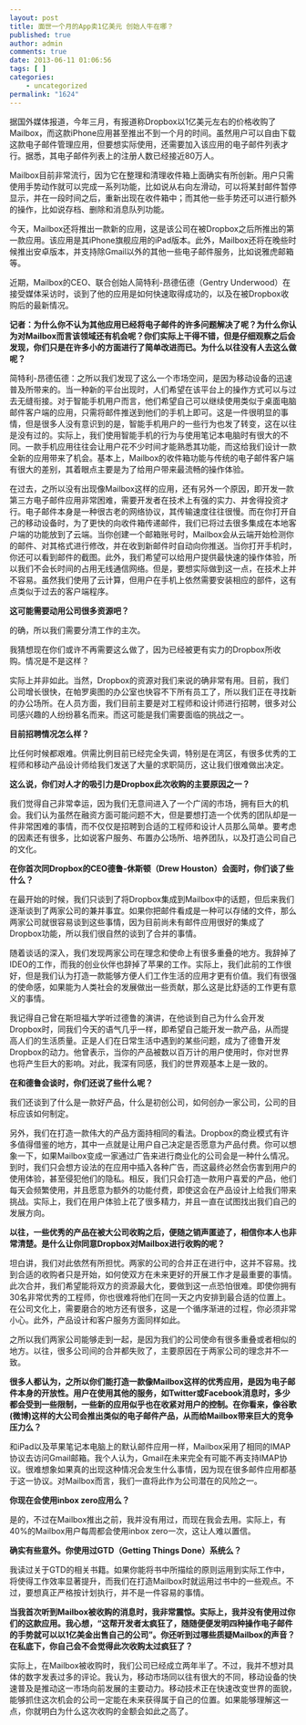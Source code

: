 ```yaml
---
layout: post
title: 面世一个月的App卖1亿美元 创始人牛在哪？
published: true
author: admin
comments: true
date: 2013-06-11 01:06:56
tags: [ ]
categories:
    - uncategorized
permalink: "1624"
---
```

据国外媒体报道，今年三月，有报道称Dropbox以1亿美元左右的价格收购了Mailbox，而这款iPhone应用甚至推出不到一个月的时间。虽然用户可以自由下载这款电子邮件管理应用，但要想实际使用，还需要加入该应用的电子邮件列表才行。据悉，其电子邮件列表上的注册人数已经接近80万人。

Mailbox目前非常流行，因为它在整理和清理收件箱上面确实有所创新。用户只需使用手势动作就可以完成一系列功能，比如说从右向左滑动，可以将某封邮件暂停显示，并在一段时间之后，重新出现在收件箱中；而其他一些手势还可以进行额外的操作，比如说存档、删除和消息队列功能。

今天，Mailbox还将推出一款新的应用，这是该公司在被Dropbox之后所推出的第一款应用。该应用是其iPhone旗舰应用的iPad版本。此外，Mailbox还将在晚些时候推出安卓版本，并支持除Gmail以外的其他一些电子邮件服务，比如说雅虎邮箱等。

近期，Mailbox的CEO、联合创始人简特利-昂德伍德（Gentry Underwood）在接受媒体采访时，谈到了他的应用是如何快速取得成功的，以及在被Dropbox收购后的最新情况。

**记者：为什么你不认为其他应用已经将电子邮件的许多问题解决了呢？为什么你认为对Mailbox而言该领域还有机会呢？你们实际上干得不错，但是仔细观察之后会发现，你们只是在许多小的方面进行了简单改进而已。为什么以往没有人去这么做呢？**

简特利-昂德伍德：之所以我们发现了这么一个市场空间，是因为移动设备的迅速普及所带来的。当一种新的平台出现时，人们希望在该平台上的操作方式可以与过去无缝衔接。对于智能手机用户而言，他们希望自己可以继续使用类似于桌面电脑邮件客户端的应用，只需将邮件推送到他们的手机上即可。这是一件很明显的事情，但是很多人没有意识到的是，智能手机用户的一些行为也发了转变，这在以往是没有过的。实际上，我们使用智能手机的行为与使用笔记本电脑时有很大的不同。一款手机应用往往会让用户花不少时间才能熟悉其功能，而这给我们设计一款全新的应用带来了机会。基本上，Mailbox的收件箱功能与传统的电子邮件客户端有很大的差别，其着眼点主要是为了给用户带来最流畅的操作体验。

在过去，之所以没有出现像Mailbox这样的应用，还有另外一个原因，即开发一款第三方电子邮件应用非常困难，需要开发者在技术上有强的实力、并舍得投资才行。电子邮件本身是一种很古老的网络协议，其传输速度往往很慢。而在你打开自己的移动设备时，为了更快的向收件箱传递邮件，我们已将过去很多集成在本地客户端的功能放到了云端。当你创建一个邮箱账号时，Mailbox会从云端开始检测你的邮件、对其格式进行修改，并在收到新邮件时自动向你推送。当你打开手机时，你还可以看到邮件的截图。此外，我们希望可以给用户提供最快速的操作体验，所以我们不会长时间的占用无线通信网络。但是，要想实际做到这一点，在技术上并不容易。虽然我们使用了云计算，但用户在手机上依然需要安装相应的部件，这有点类似于过去的客户端程序。

**这可能需要动用公司很多资源吧？**

的确，所以我们需要分清工作的主次。

我猜想现在你们或许不再需要这么做了，因为已经被更有实力的Dropbox所收购。情况是不是这样？

实际上并非如此。当然，Dropbox的资源对我们来说的确非常有用。目前，我们公司增长很快，在帕罗奥图的办公室也快容不下所有员工了，所以我们正在寻找新的办公场所。在人员方面，我们目前主要是对工程师和设计师进行招聘，很多对公司感兴趣的人纷纷慕名而来。而这可能是我们需要面临的挑战之一。

**目前招聘情况怎么样？**

比任何时候都艰难。供需比例目前已经完全失调，特别是在湾区，有很多优秀的工程师和移动产品设计师给我们发送了大量的求职简历，这让我们很难做出决定。

**这么说，你们对人才的吸引力是Dropbox此次收购的主要原因之一？**

我们觉得自己非常幸运，因为我们无意间进入了一个广阔的市场，拥有巨大的机会。我们认为虽然在融资方面可能问题不大，但是要想打造一个优秀的团队却是一件非常困难的事情，而不仅仅是招聘到合适的工程师和设计人员那么简单。要考虑的因素还有很多，比如说客户服务、布置办公场所、培养团队，以及打造公司自己的文化。

**在你首次同Dropbox的CEO德鲁-休斯顿（Drew Houston）会面时，你们谈了些什么？**

在最开始的时候，我们只谈到了将Dropbox集成到Mailbox中的话题，但后来我们逐渐谈到了两家公司的兼并事宜。如果你把邮件看成是一种可以存储的文件，那么两家公司就很容易谈到这些事情，因为目前尚未有邮件应用很好的集成了Dropbox功能，所以我们很自然的谈到了合并的事情。

随着谈话的深入，我们发现两家公司在理念和使命上有很多重叠的地方。我辞掉了IDEO的工作，而我的创业伙伴也辞掉了苹果的工作。实际上，我们此前的工作很好，但是我们认为打造一款能够方便人们工作生活的应用才更有价值。我们有很强的使命感，如果能为人类社会的发展做出一些贡献，那么这是比舒适的工作更有意义的事情。

我记得自己曾在斯坦福大学听过德鲁的演讲，在他谈到自己为什么会开发Dropbox时，同我们今天的语气几乎一样，即希望自己能开发一款产品，从而提高人们的生活质量。正是人们在日常生活中遇到的某些问题，成为了德鲁开发Dropbox的动力。他曾表示，当你的产品被数以百万计的用户使用时，你对世界也将产生巨大的影响。对此，我深有同感，我们的世界观基本上是一致的。

**在和德鲁会谈时，你们还说了些什么呢？**

我们还谈到了什么是一款好产品，什么是初创公司，如何创办一家公司，公司的目标应该如何制定。

另外，我们在打造一款伟大的产品方面持相同的看法。Dropbox的商业模式有许多值得借鉴的地方，其中一点就是让用户自己决定是否愿意为产品付费。你可以想象一下，如果Mailbox变成一家通过广告来进行商业化的公司会是一种什么情况。到时，我们只会想方设法的在应用中插入各种广告，而这最终必然会伤害到用户的使用体验，甚至侵犯他们的隐私。相反，我们只会打造一款用户喜爱的产品，他们每天会频繁使用，并且愿意为额外的功能付费，即使这会在产品设计上给我们带来挑战。实际上，我们在用户体验上花了很多精力，并且一直在试图找出我们自己的发展方向。

**以往，一些优秀的产品在被大公司收购之后，便随之销声匿迹了，相信你本人也非常清楚。是什么让你同意Dropbox对Mailbox进行收购的呢？**

坦白讲，我们对此依然有所担忧。两家的公司的合并正在进行中，这并不容易。找到合适的收购者只是开始，如何使双方在未来更好的开展工作才是最重要的事情。此次合并，我们希望能将双方的资源最大化，要做到这一点恐怕很难。即使你拥有30名非常优秀的工程师，你也很难将他们在同一天之内安排到最合适的位置上。在公司文化上，需要磨合的地方还有很多，这是一个循序渐进的过程，你必须非常小心。此外，产品设计和客户服务方面同样如此。

之所以我们两家公司能够走到一起，是因为我们的公司使命有很多重叠或者相似的地方。以往，很多公司间的合并都失败了，主要原因在于两家公司的理念并不一致。

**很多人都认为，之所以你们能打造一款像Mailbox这样的优秀应用，是因为电子邮件本身的开放性。用户在使用其他的服务，如Twitter或Facebook消息时，多少都会受到一些限制，一些新的应用似乎也在收紧对用户的控制。在你看来，像谷歌(微博)这样的大公司会推出类似的电子邮件产品，从而给Mailbox带来巨大的竞争压力么？**

和iPad以及苹果笔记本电脑上的默认邮件应用一样，Mailbox采用了相同的IMAP协议去访问Gmail邮箱。我个人认为，Gmail在未来完全有可能不再支持IMAP协议。很难想象如果真的出现这种情况会发生什么事情，因为现在很多邮件应用都基于这一协议。对Mailbox而言，我们一直将此作为公司潜在的风险之一。

**你现在会使用inbox zero应用么？**

是的，不过在Mailbox推出之前，我并没有用过，而现在我会去用。实际上，有40%的Mailbox用户每周都会使用inbox zero一次，这让人难以置信。

**确实有些意外。你使用过GTD（Getting Things Done）系统么？**

我读过关于GTD的相关书籍。如果你能将书中所描绘的原则运用到实际工作中，将使得工作效率显著提升，而我们在打造Mailbox时就运用过书中的一些观点。不过，要想真正严格按计划执行，并不是一件容易的事情。

**当我首次听到Mailbox被收购的消息时，我非常震惊。实际上，我并没有使用过你们的这款应用。我心想，“这帮开发者太疯狂了，随随便便发明四种操作电子邮件的手势就可以以1亿美金出售自己的公司”。你还听到过哪些质疑Mailbox的声音？在私底下，你自己会不会觉得此次收购太过疯狂了？**

实际上，在Mailbox被收购时，我们公司已经成立两年半了。不过，我并不想对具体的数字发表过多的评论。我认为，移动市场同以往有很大的不同，移动设备的快速普及是推动这一市场向前发展的主要动力。移动技术正在快速改变世界的面貌，能够抓住这次机会的公司一定能在未来获得属于自己的位置。如果能够理解这一点，你就明白为什么这次收购的金额会如此之高了。